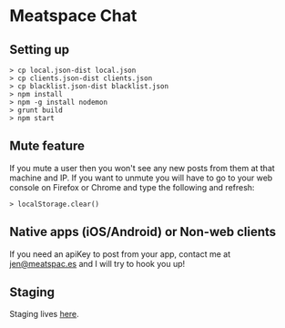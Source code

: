 # Meatspace Chat

## Setting up

    > cp local.json-dist local.json
    > cp clients.json-dist clients.json
    > cp blacklist.json-dist blacklist.json
    > npm install
    > npm -g install nodemon
    > grunt build
    > npm start

## Mute feature

If you mute a user then you won't see any new posts from them at that machine and IP. If you want to unmute you will have to go to your web console on Firefox or Chrome and type the following and refresh:

    > localStorage.clear()

## Native apps (iOS/Android) or Non-web clients

If you need an apiKey to post from your app, contact me at jen@meatspac.es and I will try to hook you up!

## Staging

Staging lives [here](http://chat-staging.meatspac.es).
